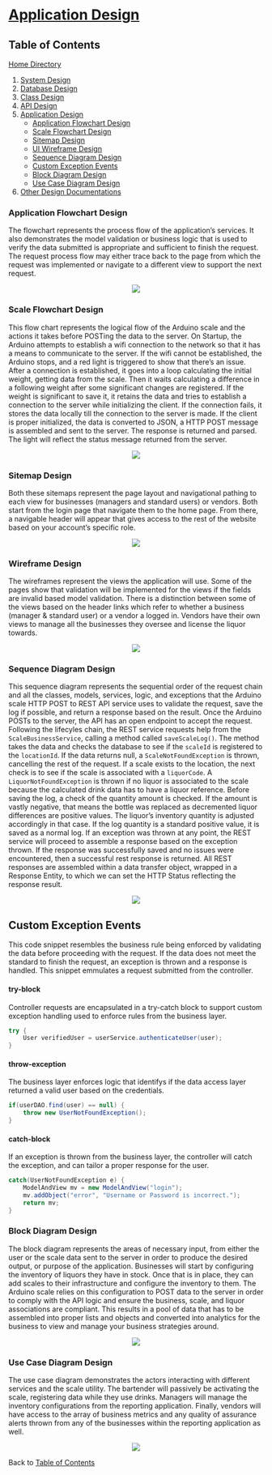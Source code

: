 # [Application Design](https://github.com/mmitar/capstone/tree/master/_Application%20Design)

## Table of Contents
[Home Directory](https://github.com/mmitar/capstone)	
1. [System Design](https://github.com/mmitar/capstone/tree/master/_System%20Design)
2. [Database Design](https://github.com/mmitar/capstone/tree/master/_Database%20Design)	
3. [Class Design](https://github.com/mmitar/capstone/tree/master/_Class%20Design)	
4. [API Design](https://github.com/mmitar/capstone/tree/master/_API%20Design)
5. [Application Design](https://github.com/mmitar/capstone/tree/master/_Application%20Design)
	* [Application Flowchart Design](#Application-Flowchart-Design)
	* [Scale Flowchart Design](#Scale-Flowchart-Design)
	* [Sitemap Design](#Sitemap-Design)
	* [UI Wireframe Design](#Wireframe-Design)
	* [Sequence Diagram Design](#Sequence-Diagram-Design)
	* [Custom Exception Events](#custom-exception-events)
	* [Block Diagram Design](#Block-Diagram-Design)
	* [Use Case Diagram Design](#Use-Case-Diagram-Design)
6. [Other Design Documentations](https://github.com/mmitar/capstone/tree/master/_Other)

### Application Flowchart Design
The flowchart represents the process flow of the application’s services. It also demonstrates the model validation or business logic that is used to verify the data submitted is appropriate and sufficient to finish the request. The request process flow may either trace back to the page from which the request was implemented or navigate to a different view to support the next request. 
<p align="center"><img src="https://github.com/mmitar/capstone/blob/master/_Application%20Design/App%20Flowchart.png"/></p>

### Scale Flowchart Design
This flow chart represents the logical flow of the Arduino scale and the actions it takes before POSTing the data to the server. On Startup, the Arduino attempts to establish a wifi connection to the network so that it has a means to communicate to the server. If the wifi cannot be established, the Arduino stops, and a red light is triggered to show that there’s an issue. After a connection is established, it goes into a loop calculating the initial weight, getting data from the scale. Then it waits calculating a difference in a following weight after some significant changes are registered. If the weight is significant to save it, it retains the data and tries to establish a connection to the server while initializing the client. If the connection fails, it stores the data locally till the connection to the server is made. If the client is proper initialized, the data is converted to JSON, a HTTP POST message is assembled and sent to the server. The response is returned and parsed. The light will reflect the status message returned from the server.
<p align="center"><img src="https://github.com/mmitar/capstone/blob/master/_Application%20Design/ScaleFlowChart.png"/></p>

### Sitemap Design
Both these sitemaps represent the page layout and navigational pathing to each view for businesses (managers and standard users) or vendors. Both start from the login page that navigate them to the home page. From there, a navigable header will appear that gives access to the rest of the website based on your account’s specific role.
<p align="center"><img src="https://github.com/mmitar/capstone/blob/master/_Application%20Design/Sitemap.png"/></p>

### Wireframe Design
The wireframes represent the views the application will use. Some of the pages show that validation will be implemented for the views if the fields are invalid based model validation. There is a distinction between some of the views based on the header links which refer to whether a business (manager & standard user) or a vendor a logged in. Vendors have their own views to manage all the businesses they oversee and license the liquor towards.
<p align="center"><img src="https://github.com/mmitar/capstone/blob/master/_Application%20Design/Wireframes.png"/></p>

### Sequence Diagram Design
This sequence diagram represents the sequential order of the request chain and all the classes, models, services, logic, and exceptions that the Arduino scale HTTP POST to REST API service uses to validate the request, save the log if possible, and return a response based on the result. Once the Arduino POSTs to the server, the API has an open endpoint to accept the request. Following the lifecyles chain, the REST service requests help from the `ScaleBusinessService`, calling a method called `saveScaleLog()`. The method takes the data and checks the database to see if the `scaleId` is registered to the `locationId`. If the data returns null, a `ScaleNotFoundException` is thrown, cancelling the rest of the request. If a scale exists to the location, the next check is to see if the scale is associated with a `liquorCode`. A `LiquorNotFoundException` is thrown if no liquor is associated to the scale because the calculated drink data has to have a liquor reference. Before saving the log, a check of the quantity amount is checked. If the amount is vastly negative, that means the bottle was replaced as decremented liquor differences are positive values. The liquor’s inventory quantity is adjusted accordingly in that case. If the log quantity is a standard positive value, it is saved as a normal log. If an exception was thrown at any point, the REST service will proceed to assemble a response based on the exception thrown. If the response was successfully saved and no issues were encountered, then a successful rest response is returned. All REST responses are assembled within a data transfer object, wrapped in a Response Entity, to which we can set the HTTP Status reflecting the response result.
<p align="center"><img src="https://github.com/mmitar/capstone/blob/master/_Application%20Design/Scale%20POST%20Sequence%20Diagram.png"/></p>

## Custom Exception Events
This code snippet resembles the business rule being enforced by validating the data before proceeding with the request. If the data does not meet the standard to finish the request, an exception is thrown and a response is handled. This snippet emmulates a request submitted from the controller.

#### try-block
Controller requests are encapsulated in a try-catch block to support custom exception handling used to enforce rules from the business layer.
```java
try {
	User verifiedUser = userService.authenticateUser(user);
}
```
#### throw-exception
The business layer enforces logic that identifys if the data access layer returned a valid user based on the credentials.
```java
if(userDAO.find(user) == null) {
	throw new UserNotFoundException();
}
```
#### catch-block
If an exception is thrown from the business layer, the controller will catch the exception, and can tailor a proper response for the user.
```java
catch(UserNotFoundException e) {
	ModelAndView mv = new ModelAndView("login");
	mv.addObject("error", "Username or Password is incorrect.");
	return mv;
}
```

### Block Diagram Design
The block diagram represents the areas of necessary input, from either the user or the scale data sent to the server in order to produce the desired output, or purpose of the application.
Businesses will start by configuring the inventory of liquors they have in stock. Once that is in place, they can add scales to their infrastructure and configure the inventory to them. The Arduino scale relies on this configuration to POST data to the server in order to comply with the API logic and ensure the business, scale, and liquor associations are compliant. This results in a pool of data that has to be assembled into proper lists and objects and converted into analytics for the business to view and manage your business strategies around.

<p align="center"><img src="https://github.com/mmitar/capstone/blob/master/_Application%20Design/Block%20Diagram.png"/></p>

### Use Case Diagram Design
The use case diagram demonstrates the actors interacting with different services and the scale utility. The bartender will passively be activating the scale, registering data while they use drinks. Managers will manage the inventory configurations from the reporting application. Finally, vendors will have access to the array of business metrics and any quality of assurance alerts thrown from any of the businesses within the reporting application as well.
<p align="center"><img src="https://github.com/mmitar/capstone/blob/master/_Application%20Design/Use%20Case.png"/></p>

Back to [Table of Contents](#Table-of-Contents)

